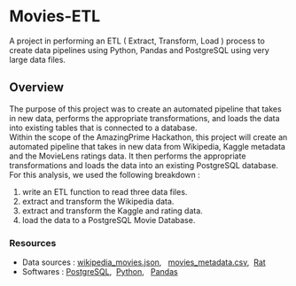 # Movies-ETL

A project in performing an ETL ( Extract, Transform, Load ) process to create data pipelines using Python, Pandas and PostgreSQL using very large data files.

## Overview
The purpose of this project was to create an automated pipeline that takes in new data, performs the appropriate transformations, and loads the data into existing tables that is connected to a database.<br/>
Within the scope of the AmazingPrime Hackathon, this project will create an automated pipeline that takes in new data from Wikipedia, Kaggle metadata and the MovieLens ratings data. It then performs the appropriate transformations and loads the data into an existing PostgreSQL database.<br/>
For this analysis, we used the following breakdown :
  1. write an ETL function to read three data files.
  2. extract and transform the Wikipedia data.
  3. extract and transform the Kaggle and rating data.
  4. load the data to a PostgreSQL Movie Database.


### Resources
  - Data sources : [wikipedia_movies.json](Resources/wikipedia-movies.json), &nbsp; [movies_metadata.csv](Resources/movies_metadata.csv),&nbsp; [Rat](https://www.kaggle.com/datasets/rounakbanik/the-movies-dataset?select=ratings.csv)
  - Softwares : [PostgreSQL](https://www.enterprisedb.com/downloads/postgres-postgresql-downloads),&nbsp; [Python](https://www.python.org/downloads/windows/), &nbsp; [Pandas](https://www.anaconda.com/products/distribution)

